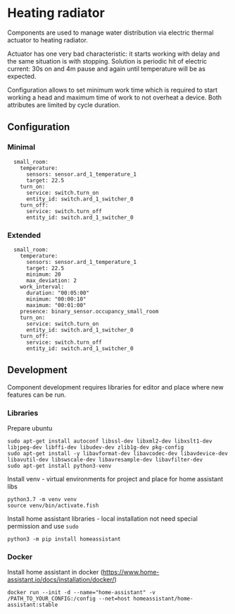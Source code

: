 # Heating radiator

Components are used to manage water distribution via electric thermal actuator to heating radiator.

Actuator has one very bad characteristic: it starts working with delay and the same situation is with stopping. Solution is periodic hit of electric current: 30s on and 4m pause and again until temperature will be as expected.

Configuration allows to set minimum work time which is required to start working a head and maximum time of work to not overheat a device. Both attributes are limited by cycle duration.

## Configuration

### Minimal

      small_room:
        temperature:
          sensors: sensor.ard_1_temperature_1
          target: 22.5
        turn_on:
          service: switch.turn_on
          entity_id: switch.ard_1_switcher_0
        turn_off:
          service: switch.turn_off
          entity_id: switch.ard_1_switcher_0

### Extended

      small_room:
        temperature:
          sensors: sensor.ard_1_temperature_1
          target: 22.5
          minimum: 20
          max_deviation: 2
        work_interval:
          duration: "00:05:00"
          minimum: "00:00:10"
          maximum: "00:01:00"
        presence: binary_sensor.occupancy_small_room
        turn_on:
          service: switch.turn_on
          entity_id: switch.ard_1_switcher_0
        turn_off:
          service: switch.turn_off
          entity_id: switch.ard_1_switcher_0

## Development

Component development requires libraries for editor and place where new features can be run.

### Libraries

Prepare ubuntu

    sudo apt-get install autoconf libssl-dev libxml2-dev libxslt1-dev libjpeg-dev libffi-dev libudev-dev zlib1g-dev pkg-config
    sudo apt-get install -y libavformat-dev libavcodec-dev libavdevice-dev libavutil-dev libswscale-dev libavresample-dev libavfilter-dev
    sudo apt-get install python3-venv

Install venv - virtual environments for project and place for home assistant libs

    python3.7 -m venv venv
    source venv/bin/activate.fish

Install home assistant libraries - local installation not need special permission and use `sudo`

    python3 -m pip install homeassistant
    
    
### Docker
    
Install home assistant in docker (https://www.home-assistant.io/docs/installation/docker/)

    docker run --init -d --name="home-assistant" -v /PATH_TO_YOUR_CONFIG:/config --net=host homeassistant/home-assistant:stable



